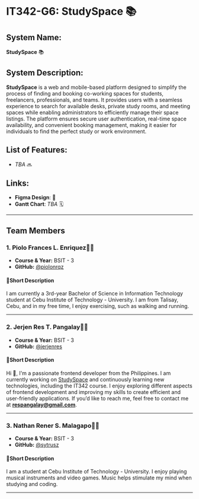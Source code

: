 # **IT342-G6: StudySpace** 📚

## **System Name:**
**StudySpace** 📚


## **System Description:**
**StudySpace** is a web and mobile-based platform designed to simplify the process of finding and booking co-working spaces for students, freelancers, professionals, and teams. It provides users with a seamless experience to search for available desks, private study rooms, and meeting spaces while enabling administrators to efficiently manage their space listings. The platform ensures secure user authentication, real-time space availability, and convenient booking management, making it easier for individuals to find the perfect study or work environment.

## **List of Features:**
- _TBA_ 🔜

## **Links:**
- **Figma Design**:  🎨
- **Gantt Chart**: _TBA_ 🗓️

---

## **Team Members**

### **1. Piolo Frances L. Enriquez**👨‍💻
- **Course & Year:** BSIT - 3
- **GitHub:** [@piolonrqz](https://github.com/piolonrqz)

#### 💫**Short Description**
I am currently a 3rd-year Bachelor of Science in Information Technology student at Cebu Institute of Technology - University. I am from Talisay, Cebu, and in my free time, I enjoy exercising, such as walking and running.

---

### **2. Jerjen Res T. Pangalay**👨‍💻
- **Course & Year:** BSIT - 3
- **GitHub:** [@jerjenres](https://github.com/jerjenres)

#### 💫**Short Description**
Hi 👋, I'm a passionate frontend developer from the Philippines. I am currently working on [StudySpace](https://github.com/piolonrqz/IT342-G6-StudySpace) and continuously learning new technologies, including the IT342 course. I enjoy exploring different aspects of frontend development and improving my skills to create efficient and user-friendly applications. If you’d like to reach me, feel free to contact me at **respangalay@gmail.com**.

---

### **3. Nathan Rener S. Malagapo**👨‍💻
- **Course & Year:** BSIT - 3
- **GitHub:** [@sytrusz](https://github.com/sytrusz)

#### 💫**Short Description**
I am a student at Cebu Institute of Technology - University. I enjoy playing musical instruments and video games. Music helps stimulate my mind when studying and coding.

---
